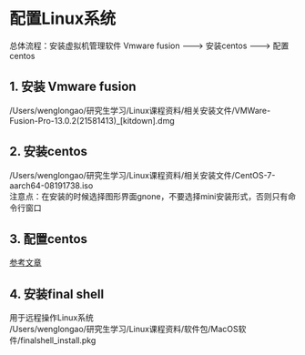 # 配置Linux系统

总体流程：安装虚拟机管理软件 Vmware fusion ---> 安装centos ---> 配置centos
## 1. 安装 Vmware fusion <br>
/Users/wenglongao/研究生学习/Linux课程资料/相关安装文件/VMWare-Fusion-Pro-13.0.2(21581413)_[kitdown].dmg

## 2. 安装centos
/Users/wenglongao/研究生学习/Linux课程资料/相关安装文件/CentOS-7-aarch64-08191738.iso<br>
注意点：在安装的时候选择图形界面gnone，不要选择mini安装形式，否则只有命令行窗口
## 3. 配置centos
[参考文章](https://cloud.tencent.com/developer/article/2150583)

## 4. 安装final shell
用于远程操作Linux系统<br>
/Users/wenglongao/研究生学习/Linux课程资料/软件包/MacOS软件/finalshell_install.pkg



